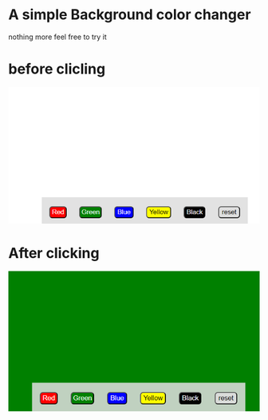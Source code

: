 # A simple Background color changer
nothing more feel free to try it

# before clicling
![alt text](image.png)

# After clicking
![alt text](image-1.png)